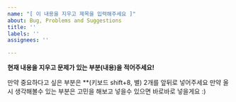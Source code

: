 ```yaml
---
name: "[ 이 내용을 지우고 제목을 입력해주세요 ]"
about: Bug, Problems and Suggestions
title: ''
labels: ''
assignees: ''

---
```


**현재 내용을 지우고 문제가 있는 부분(내용)을 적어주세요!**

만약 중요하다고 싶은 부분은 **(키보드 shift+8, 별) 2개를 앞뒤로 넣어주세요
만약 올시 생각해볼수 있는 부분은 고민을 해보고 넣을수 있으면 바로바로 넣을게요 :)
